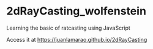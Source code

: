 # 2dRayCasting_wolfenstein
Learning the basic of ratcasting using JavaScript

Access it at https://juanlamarao.github.io/2dRayCasting
